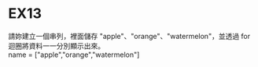 # EX13
請妳建立一個串列，裡面儲存 "apple"、"orange"、"watermelon"，並透過 for迴圈將資料一一分別顯示出來。  
name = ["apple","orange","watermelon"]
